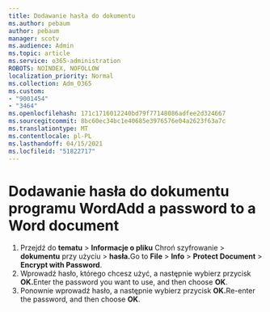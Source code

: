 ```yaml
---
title: Dodawanie hasła do dokumentu
ms.author: pebaum
author: pebaum
manager: scotv
ms.audience: Admin
ms.topic: article
ms.service: o365-administration
ROBOTS: NOINDEX, NOFOLLOW
localization_priority: Normal
ms.collection: Adm_O365
ms.custom:
- "9001454"
- "3464"
ms.openlocfilehash: 171c1716012240bd79f77148086adfee2d324667
ms.sourcegitcommit: 8bc60ec34bc1e40685e3976576e04a2623f63a7c
ms.translationtype: MT
ms.contentlocale: pl-PL
ms.lasthandoff: 04/15/2021
ms.locfileid: "51822717"
---
```

# <a name="add-a-password-to-a-word-document"></a><span data-ttu-id="d5335-102">Dodawanie hasła do dokumentu programu Word</span><span class="sxs-lookup"><span data-stu-id="d5335-102">Add a password to a Word document</span></span>

1. <span data-ttu-id="d5335-103">Przejdź do **tematu**  >  **Informacje o pliku** Chroń szyfrowanie  >  **dokumentu** przy użyciu  >  **hasła.**</span><span class="sxs-lookup"><span data-stu-id="d5335-103">Go to **File** > **Info** > **Protect Document** > **Encrypt with Password**.</span></span>
2. <span data-ttu-id="d5335-104">Wprowadź hasło, którego chcesz użyć, a następnie wybierz przycisk **OK.**</span><span class="sxs-lookup"><span data-stu-id="d5335-104">Enter the password you want to use, and then choose **OK**.</span></span>
3. <span data-ttu-id="d5335-105">Ponownie wprowadź hasło, a następnie wybierz przycisk **OK.**</span><span class="sxs-lookup"><span data-stu-id="d5335-105">Re-enter the password, and then choose **OK**.</span></span>